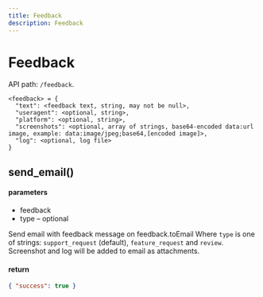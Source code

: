 ```yaml
---
title: Feedback
description: Feedback
---
```


# Feedback

API path: `/feedback`.

    <feedback> = {
      "text": <feedback text, string, may not be null>,
      "useragent": <optional, string>,
      "platform": <optional, string>,
      "screenshots": <optional, array of strings, base64-encoded data:url image, example: data:image/jpeg;base64,[encoded image]>,
      "log": <optional, log file>
    }

## send_email()

#### parameters

*   feedback
*   type – optional

Send email with feedback message on feedback.toEmail Where `type` is 
one of strings: `support_request` (default), `feature_request` and `review`.  
Screenshot and log will be added to email as attachments.

#### return

```json
{ "success": true }
```
